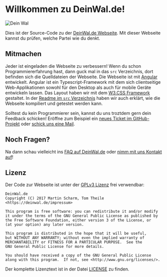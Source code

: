 # Willkommen zu DeinWal.de!

![Dein Wal](https://deinwal.de/assets/wal.png)

Dies ist der Source-Code zu der [DeinWal.de Webseite](https://deinwal.de).
Mit dieser Webseite kannst du prüfen, welche Partei wie du denkt.




## Mitmachen

Jeder ist eingeladen die Webseite zu verbessern!
Wenn du schon Programmiererfahrung hast, dann guck mal in das `src` Verzeichnis, dort befinden sich die Quelldateien der Webseite.
Die Webseite ist mit [Angular](https://angular.io/) entwickelt.
Angular ist ein Typescript-Framework mit dem sich clientseitige Web-Applikationen sowohl für den Desktop als auch für mobile Geräte entwickeln lassen.
Das Layout haben wir mit dem [W3.CSS Framework](https://www.w3schools.com/w3css/default.asp) gestaltet.
In der [Readme im `src` Verzeichnis](https://github.com/wahlbilanz/DeinWal.de/tree/master/src#readme) haben wir auch erklärt, wie die Webseite kompiliert und getestet werden kann.

Solltest du kein Programmierer sein, kannst du uns troztdem gern dein Feedback schicken!
Eröffne zum Beispiel ein [neues Ticket im GitHub-Projekt](https://github.com/wahlbilanz/DeinWal.de/issues/new) oder [schick uns eine Mail](https://deinwal.de/impressum).


## Noch Fragen?

Na dann schau vielleicht ins [FAQ auf DeinWal.de](https://deinwal.de/faq) oder [nimm mit uns Kontakt auf](https://deinwal.de/impressum)!

## Lizenz

Der Code zur Webseite ist unter der [GPLv3 Lizenz](http://www.gnu.org/licenses/) frei verwendbar:

	DeinWal.de
	Copyright (C) 2017 Martin Scharm, Tom Theile <https://deinwal.de/impressum>
	
	This program is free software: you can redistribute it and/or modify
	it under the terms of the GNU General Public License as published by
	the Free Software Foundation, either version 3 of the License, or
	(at your option) any later version.
	
	This program is distributed in the hope that it will be useful,
	but WITHOUT ANY WARRANTY; without even the implied warranty of
	MERCHANTABILITY or FITNESS FOR A PARTICULAR PURPOSE.  See the
	GNU General Public License for more details.
	
	You should have received a copy of the GNU General Public License
	along with this program.  If not, see <http://www.gnu.org/licenses/>.

Der komplette Lizenztext ist in der Datei [LICENSE](https://github.com/binfalse/DeinWal.de/blob/master/LICENSE) zu finden.

